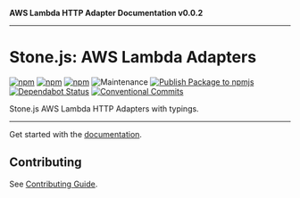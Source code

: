 **AWS Lambda HTTP Adapter Documentation v0.0.2**

***

# Stone.js: AWS Lambda Adapters

[![npm](https://img.shields.io/npm/l/@stone-js/aws-lambda-http-adapter)](https://opensource.org/licenses/Apache-2.0)
[![npm](https://img.shields.io/npm/v/@stone-js/aws-lambda-http-adapter)](https://www.npmjs.com/package/@stone-js/aws-lambda-http-adapter)
[![npm](https://img.shields.io/npm/dm/@stone-js/aws-lambda-http-adapter)](https://www.npmjs.com/package/@stone-js/aws-lambda-http-adapter)
![Maintenance](https://img.shields.io/maintenance/yes/2025)
[![Publish Package to npmjs](https://github.com/stonemjs/aws-lambda-http-adapter/actions/workflows/release.yml/badge.svg)](https://github.com/stonemjs/aws-lambda-http-adapter/actions/workflows/release.yml)
[![Dependabot Status](https://img.shields.io/badge/Dependabot-enabled-brightgreen.svg?logo=dependabot)](https://github.com/stonemjs/aws-lambda-http-adapter/network/updates)
[![Conventional Commits](https://img.shields.io/badge/Conventional%20Commits-1.0.0-yellow.svg)](https://conventionalcommits.org)

Stone.js AWS Lambda HTTP Adapters with typings.

---

Get started with the [documentation](https://stonejs.com/docs/http/aws-lambda-http-adapter).

## Contributing

See [Contributing Guide](https://github.com/stonemjs/aws-lambda-http-adapter/blob/main/CONTRIBUTING.md).
